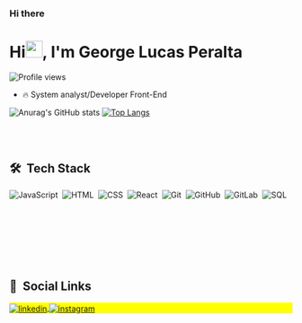 
 
 ### Hi there<h1 align="left">Hi<img src="https://raw.githubusercontent.com/kaueMarques/kaueMarques/master/hi.gif" height="30px" width="30px">, I'm George Lucas Peralta 
 
 <p align="left"> <img src="https://komarev.com/ghpvc/?username=GeorgePerlta&color=orange" alt="Profile views" /> </p>

- 🔥   System analyst/Developer Front-End


 
 ![Anurag's GitHub stats](https://github-readme-stats.vercel.app/api?username=GeorgePeralta&hide=contribs&count_private=true&show_icons=true&theme=dark)
 [![Top Langs](https://github-readme-stats.vercel.app/api/top-langs/?username=GeorgePeralta&layout=compact&theme=dark)](https://github.com/anuraghazra/github-readme-stats)

<br>
<br>


## 🛠 &nbsp;Tech Stack

![JavaScript](https://img.shields.io/badge/-JavaScript-05122A?style=flat&logo=javascript)&nbsp;
![HTML](https://img.shields.io/badge/-HTML-05122A?style=flat&logo=HTML5)&nbsp;
![CSS](https://img.shields.io/badge/-CSS-05122A?style=flat&logo=CSS3&logoColor=1572B6)&nbsp;
![React](https://img.shields.io/badge/-React-05122A?style=flat&logo=react)&nbsp;
![Git](https://img.shields.io/badge/-Git-05122A?style=flat&logo=git)&nbsp;
![GitHub](https://img.shields.io/badge/-GitHub-05122A?style=flat&logo=github)&nbsp;
![GitLab](https://img.shields.io/badge/-GitLab-05122A?style=flat&logo=GitLab)&nbsp;
![SQL](https://img.shields.io/badge/-Microsoft%20SQL%20Server-05122A?style=flat&logo=MicrosoftSQLServer&logoColor=D32E0B)&nbsp;

 <br><br><br>

<br>
<br>

## 👨 &nbsp;Social Links

<p align="left" style="background:yellow">
<a href="https://linkedin.com/in/georgeperaltadias" {:target="_blank"}>
 <img align="center" src="https://img.shields.io/badge/-georgeperaltadias-05122A?style=flat&logo=linkedin" alt="linkedin"/>
</a>
<a href="https://instagram.com/operaltageorge" target="_blank">
 <img align="center" src="https://img.shields.io/badge/-operaltageorge-05122A?style=flat&logo=instagram" alt="instagram"/>
</a>
</p>


<!--
**GeorgePeralta/GeorgePeralta** is a ✨ _special_ ✨ repository because its `README.md` (this file) appears on your GitHub profile.

Card models https://www.figma.com/file/GziUZQa2055G1yedckqZhT/%5BNLW-Heat---Mission%3A-Origin%5D-DoWhile2021-(Community)?node-id=61486%3A79

Here are some ideas to get you started:

- 🔭 I’m currently working on ...
- 🌱 I’m currently learning ...
- 👯 I’m looking to collaborate on ...
- 🤔 I’m looking for help with ...
- 💬 Ask me about ...
- 📫 How to reach me: ...
- 😄 Pronouns: ...
- ⚡ Fun fact: ...
-->
